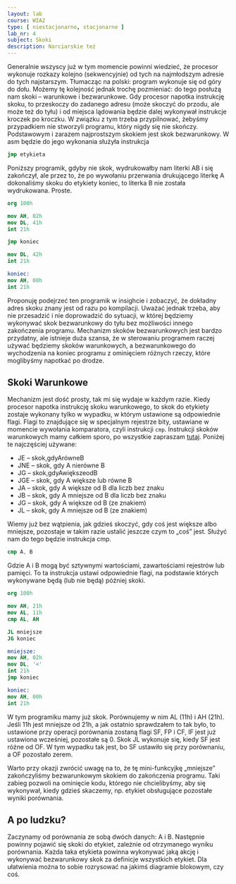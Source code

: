 ```yaml
---
layout: lab
course: WIA2
type: [ niestacjonarne, stacjonarne ]
lab_nr: 4
subject: Skoki
description: Narciarskie też
---
```

Generalnie wszyscy już w tym momencie powinni wiedzieć, że procesor wykonuje rozkazy kolejno (sekwencyjnie) od tych na najmłodszym adresie do tych najstarszym. Tłumacząc na polski: program wykonuje się od góry do dołu. Możemy tę kolejność jednak trochę pozmieniać: do tego posłużą nam skoki – warunkowe i bezwarunkowe.
Gdy procesor napotka instrukcję skoku, to przeskoczy do zadanego adresu (może skoczyć do przodu, ale może też do tyłu) i od miejsca lądowania będzie dalej wykonywał instrukcje kroczek po kroczku. W związku z tym trzeba przypilnować, żebyśmy przypadkiem nie stworzyli programu, który nigdy się nie skończy.
Podstawowym i zarazem najprostszym skokiem jest skok bezwarunkowy. W asm będzie do jego wykonania służyła instrukcja

```nasm
jmp etykieta
```

Poniższy programik, gdyby nie skok, wydrukowałby nam literki AB i się zakończył, ale przez to, że po wywołaniu przerwania drukującego literkę A dokonaliśmy skoku do etykiety koniec, to literka B nie została wydrukowana. Proste.

```nasm
org 100h

mov AH, 02h
mov DL, 41h
int 21h

jmp koniec

mov DL, 42h
int 21h

koniec:
mov AH, 00h
int 21h
```

Proponuję podejrzeć ten programik w insighcie i zobaczyć, że dokładny adres skoku znany jest od razu po kompilacji. Uważać jednak trzeba, aby nie przesadzić i nie doprowadzić do sytuacji, w której będziemy wykonywać skok bezwarunkowy do tyłu bez możliwości innego zakończenia programu. Mechanizm skoków bezwarunkowych jest bardzo przydatny, ale istnieje duża szansa, że w sterowaniu programem raczej używać będziemy skoków warunkowych, a bezwarunkowego do wychodzenia na koniec programu z ominięciem różnych rzeczy, które moglibyśmy napotkać po drodze. 

## Skoki Warunkowe

Mechanizm jest dość prosty, tak mi się wydaje w każdym razie. Kiedy procesor napotka instrukcję skoku warunkowego, to skok do etykiety zostaje wykonany tylko w wypadku, w którym ustawione są odpowiednie flagi. Flagi to znajdujące się w specjalnym rejestrze bity, ustawiane w momencie wywołania komparatora, czyli instrukcji ```cmp```. Instrukcji skoków warunkowych mamy całkiem sporo, po wszystkie zapraszam [tutaj](https://pl.wikibooks.org/wiki/Asembler_x86/Instrukcje/Skokowe#Warunek). Poniżej te najczęściej używane:

- JE – skok,gdyArówneB
- JNE – skok, gdy A nierówne B
- JG – skok,gdyAwiększeodB
- JGE – skok, gdy A większe lub równe B
- JA – skok, gdy A większe od B dla liczb bez znaku
- JB – skok, gdy A mniejsze od B dla liczb bez znaku
- JG – skok, gdy A większe od B (ze znakiem)
- JL – skok, gdy A mniejsze od B (ze znakiem)

Wiemy już bez wątpienia, jak gdzieś skoczyć, gdy coś jest większe albo mniejsze, pozostaje w takim razie ustalić jeszcze czym to „coś” jest. Służyć nam do tego będzie instrukcja cmp.

```nasm
cmp A, B
```

Gdzie A i B mogą być sztywnymi wartościami, zawartościami rejestrów lub pamięci. To ta instrukcja ustawi odpowiednie flagi, na podstawie których wykonywane będą (lub nie będą) później skoki.

```nasm
org 100h

mov AH, 21h
mov AL, 11h
cmp AL, AH

JL mniejsze
JG koniec

mniejsze:
mov AH, 02h
mov DL, '<'
int 21h
jmp koniec

koniec:
mov AH, 00h
int 21h
```

W tym programiku mamy już skok. Porównujemy w nim AL (11h) i AH (21h). Jeśli 11h jest mniejsze od 21h, a jak ostatnio sprawdzałem to tak było, to ustawione przy operacji porównania zostaną flagi SF, FP i CF, IF jest już ustawiona wcześniej, pozostałe są 0. Skok JL wykonuje się, kiedy SF jest różne od OF. W tym wypadku tak jest, bo SF ustawiło się przy porównaniu, a OF pozostało zerem. 

Warto przy okazji zwrócić uwagę na to, że tę mini-funkcyjkę „mniejsze” zakończyliśmy bezwarunkowym skokiem do zakończenia programu. Taki zabieg pozwoli na ominięcie kodu, którego nie chcielibyśmy, aby się wykonywał, kiedy gdzieś skaczemy, np. etykiet obsługujące pozostałe wyniki porównania.

## A po ludzku?

Zaczynamy od porównania ze sobą dwóch danych: A i B. Następnie powinny pojawić się skoki do etykiet, zależnie od otrzymanego wyniku porównania. Każda taka etykieta powinna wykonywać jaką akcję i wykonywać bezwarunkowy skok za definicje wszystkich etykiet. Dla ułatwienia można to sobie rozrysować na jakimś diagramie blokowym, czy coś.
